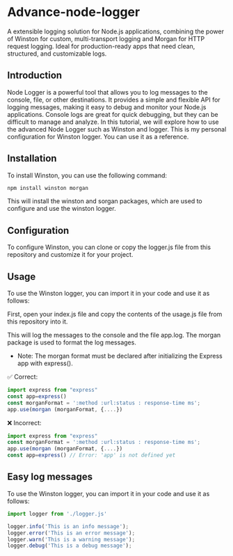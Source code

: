 # Advance-node-logger
A extensible logging solution for Node.js applications, combining the power of Winston for custom, multi-transport logging and Morgan for HTTP request logging. Ideal for production-ready apps that need clean, structured, and customizable logs.

## Introduction
Node Logger is a powerful tool that allows you to log messages to the console, file, or other destinations. It provides a simple and flexible API for logging messages, making it easy to debug and monitor your Node.js applications.
Console logs are great for quick debugging, but they can be difficult to manage and analyze. In this tutorial, we will explore how to use the advanced Node Logger such as Winston and logger.
This is my personal configuration for Winston logger. You can use it as a reference.

## Installation
To install Winston, you can use the following command:
```bash
npm install winston morgan
```
This will install the winston and sorgan packages, which are used to configure and use the winston logger.

## Configuration
To configure Winston, you can clone or copy the logger.js file from this repository and customize it for your project.
## Usage
To use the Winston logger, you can import it in your code and use it as follows:

First, open your index.js file and copy the contents of the usage.js file from this repository into it.

This will log the messages to the console and the file app.log. The morgan package is used to format the log messages.
- Note:
  The morgan format must be declared after initializing the Express app with express().

✅ Correct:
```javascript
import express from "express"
const app=express()
const morganFormat = ':method :url:status : response-time ms';
app.use(morgan (morganFormat, {....})
```
❌ Incorrect:
```javascript
import express from "express"
const morganFormat = ':method :url:status : response-time ms';
app.use(morgan (morganFormat, {....})
const app=express() // Error: 'app' is not defined yet
```
## Easy log messages
To use the Winston logger, you can import it in your code and use it as follows:
```javascript
import logger from './logger.js'

logger.info('This is an info message');
logger.error('This is an error message');
logger.warn('This is a warning message');
logger.debug('This is a debug message');
```




